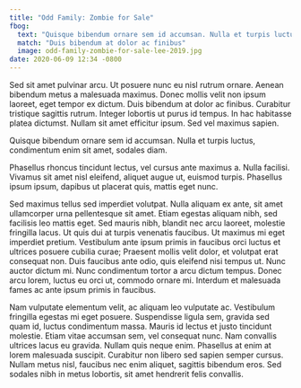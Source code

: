 ```yaml
---
title: "Odd Family: Zombie for Sale"
fbog:
  text: "Quisque bibendum ornare sem id accumsan. Nulla et turpis luctus, condimentum enim sit amet, sodales diam."
  match: "Duis bibendum at dolor ac finibus"
  image: odd-family-zombie-for-sale-lee-2019.jpg
date: 2020-06-09 12:34 -0800
---
```

Sed sit amet pulvinar arcu. Ut posuere nunc eu nisl rutrum ornare. Aenean bibendum metus a malesuada maximus. Donec mollis velit non ipsum laoreet, eget tempor ex dictum. Duis bibendum at dolor ac finibus. Curabitur tristique sagittis rutrum. Integer lobortis ut purus id tempus. In hac habitasse platea dictumst. Nullam sit amet efficitur ipsum. Sed vel maximus sapien.

Quisque bibendum ornare sem id accumsan. Nulla et turpis luctus, condimentum enim sit amet, sodales diam.

Phasellus rhoncus tincidunt lectus, vel cursus ante maximus a. Nulla facilisi. Vivamus sit amet nisl eleifend, aliquet augue ut, euismod turpis. Phasellus ipsum ipsum, dapibus ut placerat quis, mattis eget nunc.

Sed maximus tellus sed imperdiet volutpat. Nulla aliquam ex ante, sit amet ullamcorper urna pellentesque sit amet. Etiam egestas aliquam nibh, sed facilisis leo mattis eget. Sed mauris nibh, blandit nec arcu laoreet, molestie fringilla lacus. Ut quis dui at turpis venenatis faucibus. Ut maximus mi eget imperdiet pretium. Vestibulum ante ipsum primis in faucibus orci luctus et ultrices posuere cubilia curae; Praesent mollis velit dolor, et volutpat erat consequat non. Duis faucibus ante odio, quis eleifend nisi tempus ut. Nunc auctor dictum mi. Nunc condimentum tortor a arcu dictum tempus. Donec arcu lorem, luctus eu orci ut, commodo ornare mi. Interdum et malesuada fames ac ante ipsum primis in faucibus.

Nam vulputate elementum velit, ac aliquam leo vulputate ac. Vestibulum fringilla egestas mi eget posuere. Suspendisse ligula sem, gravida sed quam id, luctus condimentum massa. Mauris id lectus et justo tincidunt molestie. Etiam vitae accumsan sem, vel consequat nunc. Nam convallis ultrices lacus eu gravida. Nullam quis neque enim. Phasellus at enim at lorem malesuada suscipit. Curabitur non libero sed sapien semper cursus. Nullam metus nisl, faucibus nec enim aliquet, sagittis bibendum eros. Sed sodales nibh in metus lobortis, sit amet hendrerit felis convallis.
